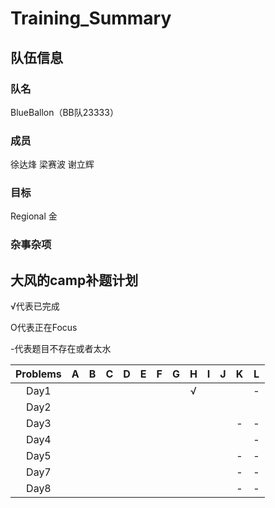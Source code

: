 # Training_Summary

## 队伍信息
### 队名
BlueBallon（BB队23333）
### 成员
徐达烽
梁赛波
谢立辉
### 目标
Regional 金

### 杂事杂项

## 大风的camp补题计划 
√代表已完成

O代表正在Focus

-代表题目不存在或者太水




Problems| A | B | C | D | E | F | G | H | I | J | K | L
:------:|:-:|:-:|:-:|:-:|:-:|:-:|:-:|:-:|:-:|:-:|:-:|:-:
Day1    |   |   |   |   |   |   |   | √ |   |   |   | - 
Day2    |   |   |   |   |   |   |   |   |   |   |   |  
Day3    |   |   |   |   |   |   |   |   |   |   | - | -  
Day4    |   |   |   |   |   |   |   |   |   |   |   | - 
Day5    |   |   |   |   |   |   |   |   |   |   | - | -  
Day7    |   |   |   |   |   |   |   |   |   |   | - | - 
Day8    |   |   |   |   |   |   |   |   |   |   | - | - 

      

    


